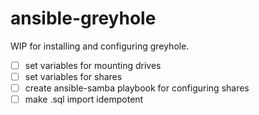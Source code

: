 ansible-greyhole
================

WIP for installing and configuring greyhole.

- [ ] set variables for mounting drives
- [ ] set variables for shares
- [ ] create ansible-samba playbook for configuring shares
- [ ] make .sql import idempotent
